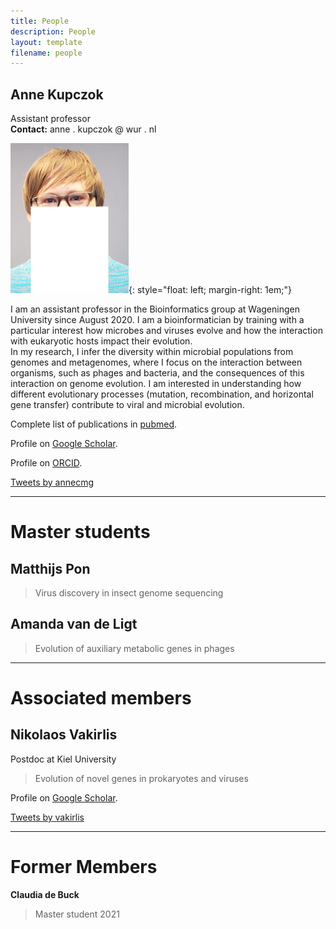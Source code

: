 ```yaml
---
title: People
description: People
layout: template
filename: people
---
```

## Anne Kupczok

Assistant professor  
**Contact:** anne . kupczok @ wur . nl

![Anne <](KEC_small.png){: style="float: left; margin-right: 1em;"}

I am an assistant professor in the Bioinformatics group at Wageningen University since August 2020. I am a bioinformatician by training with a particular interest how microbes and viruses evolve and how the interaction with eukaryotic hosts impact their evolution.  
In my research, I infer the diversity within microbial populations from genomes and metagenomes, where I focus on the interaction between organisms, such as phages and bacteria, and the consequences of this interaction on genome evolution. I am interested in understanding how different evolutionary processes (mutation, recombination, and horizontal gene transfer) contribute to viral and microbial evolution.

Complete list of publications in
[pubmed](https://www.ncbi.nlm.nih.gov/pubmed/?term=Anne+Kupczok).

Profile on [Google Scholar](https://scholar.google.de/citations?user=XEdO4FwAAAAJ&hl=en).

Profile on [ORCID](https://orcid.org/0000-0001-5237-1899).

[Tweets by annecmg](https://twitter.com/annecmg?ref_src=twsrc%5Etfw)

* * * * *

# Master students

## Matthijs Pon

> Virus discovery in insect genome sequencing

## Amanda van de Ligt

> Evolution of auxiliary metabolic genes in phages

* * * * *

# Associated members

## Nikolaos Vakirlis

Postdoc at Kiel University

> Evolution of novel genes in prokaryotes and viruses

Profile on [Google Scholar](https://scholar.google.com/citations?user=72rh-ZsAAAAJ).

[Tweets by vakirlis](https://twitter.com/vakirlis)

* * * * *

# Former Members

**Claudia de Buck**
> Master student 2021
